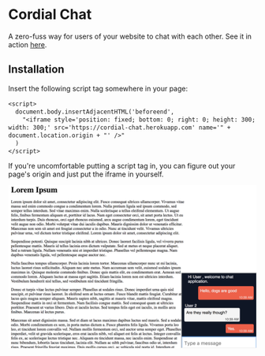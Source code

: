# Cordial Chat

A zero-fuss way for users of your website to chat with each other. See it in action [here](https://karimatthews.github.io/socket-io-chat/).

## Installation

Insert the following script tag somewhere in your page:

```
<script>
  document.body.insertAdjacentHTML('beforeend',
    "<iframe style='position: fixed; bottom: 0; right: 0; height: 300; width: 300;' src='https://cordial-chat.herokuapp.com' name='" + document.location.origin + "' />"
  )
</script>
```

If you're uncomfortable putting a script tag in, you can figure out your page's origin and just put the iframe in yourself.

![Screenshot](/static/screenshot.png)
